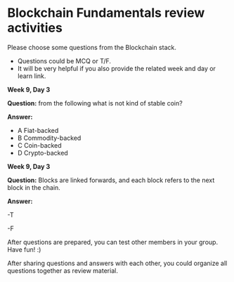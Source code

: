 # Blockchain Fundamentals review activities


Please choose some questions from the Blockchain stack. 
- Questions could be MCQ or T/F.   
- It will be very helpful if you also provide the related week and day or learn link.  



**Week 9, Day 3** 

**Question:** from the following what is not kind of stable coin? 

**Answer:** 
- A Fiat-backed
- B Commodity-backed
- C Coin-backed
- D Crypto-backed


**Week 9, Day 3**

**Question:** 
Blocks are linked forwards, and each block refers to the next block in the chain.


**Answer:** 

-T

-F 


After questions are prepared, you can test other members in your group. Have fun! :)



After sharing questions and answers with each other, you could organize all questions together as review material.  
